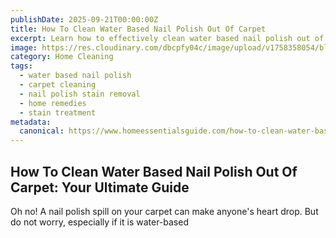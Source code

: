 ```yaml
---
publishDate: 2025-09-21T00:00:00Z
title: How To Clean Water Based Nail Polish Out Of Carpet
excerpt: Learn how to effectively clean water based nail polish out of carpet with simple steps and household items. Act fast for best results.
image: https://res.cloudinary.com/dbcpfy04c/image/upload/v1758358054/blog_image_1758358053_eigmnp.webp
category: Home Cleaning
tags:
  - water based nail polish
  - carpet cleaning
  - nail polish stain removal
  - home remedies
  - stain treatment
metadata:
  canonical: https://www.homeessentialsguide.com/how-to-clean-water-based-nail-polish-out-of-carpet
---
```


## How To Clean Water Based Nail Polish Out Of Carpet: Your Ultimate Guide

Oh no! A nail polish spill on your carpet can make anyone's heart drop. But do not worry, especially if it is water-based